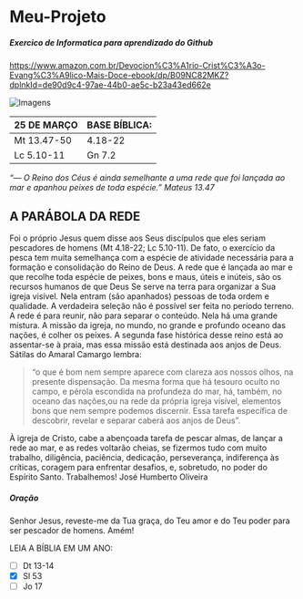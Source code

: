 # Meu-Projeto
##### Exercico de Informatica para aprendizado do Github 
https://www.amazon.com.br/Devocion%C3%A1rio-Crist%C3%A3o-Evang%C3%A9lico-Mais-Doce-ebook/dp/B09NC82MKZ?dplnkId=de90d9c4-97ae-44b0-ae5c-b23a43ed662e

![Imagens](https://encrypted-tbn0.gstatic.com/images?q=tbn:ANd9GcSKbO_yrTja6_3eDll5SZtoYaZOWTJSYe0zHWTmqGnKA6pFC-RjQ5ZrKXk4&s=10)


25 DE MARÇO | BASE BÍBLICA:
------------|--------------
Mt 13.47-50 |  4.18-22
Lc 5.10-11  |  Gn 7.2


_“— O Reino dos Céus é ainda semelhante a uma rede que foi lançada ao mar e apanhou peixes de toda espécie.” Mateus 13.47_

## A PARÁBOLA DA REDE 

Foi o próprio Jesus quem disse aos Seus discípulos que eles seriam pescadores de homens (Mt 4.18-22; Lc 5.10-11). De fato, o exercício da pesca tem muita semelhança com a espécie de atividade necessária para a formação e consolidação do Reino de Deus. A rede que é lançada ao mar e que recolhe toda espécie de peixes, bons e maus, úteis e inúteis, são os recursos humanos de que Deus Se serve na terra para organizar a Sua igreja visível. Nela entram (são apanhados) pessoas de toda ordem e qualidade. A verdadeira seleção não é possível ser feita no período terreno. A rede é para reunir, não para separar o conteúdo. Nela há uma grande mistura. A missão da igreja, no mundo, no grande e profundo oceano das nações, é colher os peixes. A segunda fase histórica desse reino está ao assentar-se à praia, mas essa missão está destinada aos anjos de Deus. Sátilas do Amaral Camargo lembra: 
> “o que é bom nem sempre aparece com clareza aos nossos olhos, na presente dispensação. Da mesma forma que há tesouro oculto no campo, e pérola escondida na profundeza do mar, há, também, no oceano das nações,ou na rede da própria igreja visível, elementos bons que nem sempre podemos discernir. Essa tarefa específica de descobrir, revelar e separar caberá aos anjos de Deus”.
 
À igreja de Cristo, cabe a abençoada tarefa de pescar almas, de lançar a rede ao mar, e as redes voltarão cheias, se fizermos tudo com muito trabalho, diligência, paciência, dedicação, perseverança, indiferença às críticas, coragem para enfrentar desafios, e, sobretudo, no poder do Espírito Santo. Trabalhemos! 
José Humberto Oliveira 

##### Oração
Senhor Jesus, reveste-me da Tua graça, do Teu amor e do Teu poder para ser pescador de homens. Amém! 

LEIA A BÍBLIA EM UM ANO: 
- [ ] Dt 13-14 
- [x] Sl 53  
- [ ] Jo 17